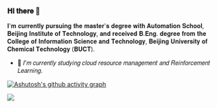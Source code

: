 



### 𝐇𝐢 𝐭𝐡𝐞𝐫𝐞 👋

𝐈'𝐦 𝐜𝐮𝐫𝐫𝐞𝐧𝐭𝐥𝐲 𝐩𝐮𝐫𝐬𝐮𝐢𝐧𝐠 𝐭𝐡𝐞 𝐦𝐚𝐬𝐭𝐞𝐫'𝐬 𝐝𝐞𝐠𝐫𝐞𝐞 𝐰𝐢𝐭𝐡 𝐀𝐮𝐭𝐨𝐦𝐚𝐭𝐢𝐨𝐧 𝐒𝐜𝐡𝐨𝐨𝐥, 𝐁𝐞𝐢𝐣𝐢𝐧𝐠 𝐈𝐧𝐬𝐭𝐢𝐭𝐮𝐭𝐞 𝐨𝐟 𝐓𝐞𝐜𝐡𝐧𝐨𝐥𝐨𝐠𝐲, 𝐚𝐧𝐝  𝐫𝐞𝐜𝐞𝐢𝐯𝐞𝐝 𝐁.𝐄𝐧𝐠. 𝐝𝐞𝐠𝐫𝐞𝐞 𝐟𝐫𝐨𝐦 𝐭𝐡𝐞 𝐂𝐨𝐥𝐥𝐞𝐠𝐞 𝐨𝐟 𝐈𝐧𝐟𝐨𝐫𝐦𝐚𝐭𝐢𝐨𝐧 𝐒𝐜𝐢𝐞𝐧𝐜𝐞 𝐚𝐧𝐝 𝐓𝐞𝐜𝐡𝐧𝐨𝐥𝐨𝐠𝐲, 𝐁𝐞𝐢𝐣𝐢𝐧𝐠 𝐔𝐧𝐢𝐯𝐞𝐫𝐬𝐢𝐭𝐲 𝐨𝐟 𝐂𝐡𝐞𝐦𝐢𝐜𝐚𝐥 𝐓𝐞𝐜𝐡𝐧𝐨𝐥𝐨𝐠𝐲 (𝐁𝐔𝐂𝐓).


- 🌱 𝐼’𝑚 𝑐𝑢𝑟𝑟𝑒𝑛𝑡𝑙𝑦 𝑠𝑡𝑢𝑑𝑦𝑖𝑛𝑔 𝑐𝑙𝑜𝑢𝑑 𝑟𝑒𝑠𝑜𝑢𝑟𝑐𝑒 𝑚𝑎𝑛𝑎𝑔𝑒𝑚𝑒𝑛𝑡 𝑎𝑛𝑑 𝑅𝑒𝑖𝑛𝑓𝑜𝑟𝑐𝑒𝑚𝑒𝑛𝑡 𝐿𝑒𝑎𝑟𝑛𝑖𝑛𝑔.
 


[![Ashutosh's github activity graph](https://activity-graph.herokuapp.com/graph?username=Livioni&theme=github)](https://github.com/Livioni/github-readme-activity-graph)

<img src="https://github-readme-stats.vercel.app/api?username=Livioni&show_icons=true&icon_color=CE1D2D&text_color=718096&bg_color=ffffff&hide_title=true" />

<!--
**Livioni/Livioni** is a ✨ _special_ ✨ repository because its `README.md` (this file) appears on your GitHub profile.

Here are some ideas to get you started:

- 🔭 I’m currently working on ...
- 🌱 I’m currently learning ...
- 👯 I’m looking to collaborate on ...
- 🤔 I’m looking for help with ...
- 💬 Ask me about ...
- 📫 How to reach me: ...
- 😄 Pronouns: ...
- ⚡ Fun fact: ...
-->

